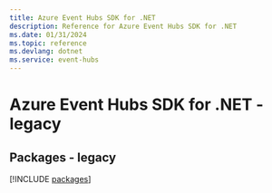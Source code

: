 ```yaml
---
title: Azure Event Hubs SDK for .NET
description: Reference for Azure Event Hubs SDK for .NET
ms.date: 01/31/2024
ms.topic: reference
ms.devlang: dotnet
ms.service: event-hubs
---
```

# Azure Event Hubs SDK for .NET - legacy
## Packages - legacy
[!INCLUDE [packages](event-hubs-index.md)]